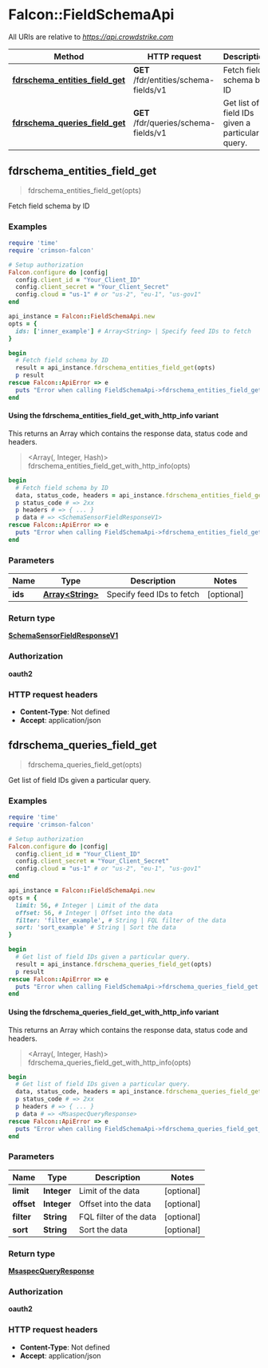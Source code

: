 # Falcon::FieldSchemaApi

All URIs are relative to *https://api.crowdstrike.com*

| Method | HTTP request | Description |
| ------ | ------------ | ----------- |
| [**fdrschema_entities_field_get**](FieldSchemaApi.md#fdrschema_entities_field_get) | **GET** /fdr/entities/schema-fields/v1 | Fetch field schema by ID |
| [**fdrschema_queries_field_get**](FieldSchemaApi.md#fdrschema_queries_field_get) | **GET** /fdr/queries/schema-fields/v1 | Get list of field IDs given a particular query. |


## fdrschema_entities_field_get

> <SchemaSensorFieldResponseV1> fdrschema_entities_field_get(opts)

Fetch field schema by ID

### Examples

```ruby
require 'time'
require 'crimson-falcon'

# Setup authorization
Falcon.configure do |config|
  config.client_id = "Your_Client_ID"
  config.client_secret = "Your_Client_Secret"
  config.cloud = "us-1" # or "us-2", "eu-1", "us-gov1"
end

api_instance = Falcon::FieldSchemaApi.new
opts = {
  ids: ['inner_example'] # Array<String> | Specify feed IDs to fetch
}

begin
  # Fetch field schema by ID
  result = api_instance.fdrschema_entities_field_get(opts)
  p result
rescue Falcon::ApiError => e
  puts "Error when calling FieldSchemaApi->fdrschema_entities_field_get: #{e}"
end
```

#### Using the fdrschema_entities_field_get_with_http_info variant

This returns an Array which contains the response data, status code and headers.

> <Array(<SchemaSensorFieldResponseV1>, Integer, Hash)> fdrschema_entities_field_get_with_http_info(opts)

```ruby
begin
  # Fetch field schema by ID
  data, status_code, headers = api_instance.fdrschema_entities_field_get_with_http_info(opts)
  p status_code # => 2xx
  p headers # => { ... }
  p data # => <SchemaSensorFieldResponseV1>
rescue Falcon::ApiError => e
  puts "Error when calling FieldSchemaApi->fdrschema_entities_field_get_with_http_info: #{e}"
end
```

### Parameters

| Name | Type | Description | Notes |
| ---- | ---- | ----------- | ----- |
| **ids** | [**Array&lt;String&gt;**](String.md) | Specify feed IDs to fetch | [optional] |

### Return type

[**SchemaSensorFieldResponseV1**](SchemaSensorFieldResponseV1.md)

### Authorization

**oauth2**

### HTTP request headers

- **Content-Type**: Not defined
- **Accept**: application/json


## fdrschema_queries_field_get

> <MsaspecQueryResponse> fdrschema_queries_field_get(opts)

Get list of field IDs given a particular query.

### Examples

```ruby
require 'time'
require 'crimson-falcon'

# Setup authorization
Falcon.configure do |config|
  config.client_id = "Your_Client_ID"
  config.client_secret = "Your_Client_Secret"
  config.cloud = "us-1" # or "us-2", "eu-1", "us-gov1"
end

api_instance = Falcon::FieldSchemaApi.new
opts = {
  limit: 56, # Integer | Limit of the data
  offset: 56, # Integer | Offset into the data
  filter: 'filter_example', # String | FQL filter of the data
  sort: 'sort_example' # String | Sort the data
}

begin
  # Get list of field IDs given a particular query.
  result = api_instance.fdrschema_queries_field_get(opts)
  p result
rescue Falcon::ApiError => e
  puts "Error when calling FieldSchemaApi->fdrschema_queries_field_get: #{e}"
end
```

#### Using the fdrschema_queries_field_get_with_http_info variant

This returns an Array which contains the response data, status code and headers.

> <Array(<MsaspecQueryResponse>, Integer, Hash)> fdrschema_queries_field_get_with_http_info(opts)

```ruby
begin
  # Get list of field IDs given a particular query.
  data, status_code, headers = api_instance.fdrschema_queries_field_get_with_http_info(opts)
  p status_code # => 2xx
  p headers # => { ... }
  p data # => <MsaspecQueryResponse>
rescue Falcon::ApiError => e
  puts "Error when calling FieldSchemaApi->fdrschema_queries_field_get_with_http_info: #{e}"
end
```

### Parameters

| Name | Type | Description | Notes |
| ---- | ---- | ----------- | ----- |
| **limit** | **Integer** | Limit of the data | [optional] |
| **offset** | **Integer** | Offset into the data | [optional] |
| **filter** | **String** | FQL filter of the data | [optional] |
| **sort** | **String** | Sort the data | [optional] |

### Return type

[**MsaspecQueryResponse**](MsaspecQueryResponse.md)

### Authorization

**oauth2**

### HTTP request headers

- **Content-Type**: Not defined
- **Accept**: application/json

